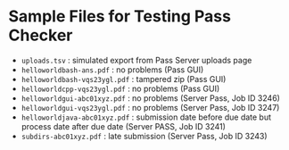 # Sample Files for Testing Pass Checker

 - `uploads.tsv` : simulated export from Pass Server uploads page
 - `helloworldbash-ans.pdf` : no problems (Pass GUI)
 - `helloworldbash-vqs23ygl.pdf` : tampered zip (Pass GUI)
 - `helloworldcpp-vqs23ygl.pdf` : no problems (Pass GUI)
 - `helloworldgui-abc01xyz.pdf` : no problems (Server Pass, Job ID 3246)
 - `helloworldgui-vqs23ygl.pdf` : no problems (Server Pass, Job ID 3247)
 - `helloworldjava-abc01xyz.pdf` : submission date before due date
   but process date after due date (Server PASS, Job ID 3241)
 - `subdirs-abc01xyz.pdf` : late submission (Server Pass, Job ID
   3243)
